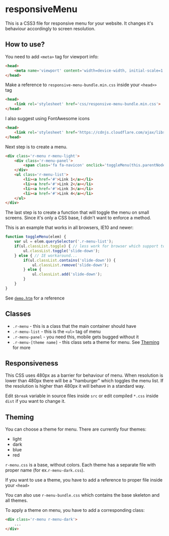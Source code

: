# responsiveMenu
This is a CSS3 file for responsive menu for your website.
It changes it's behaviour accordingly to screen resolution.

## How to use?


You need to add ``<meta>`` tag for viewport info:
``` html
<head>
	<meta name='viewport' content='width=device-width, initial-scale=1.0'>
</head>
```
Make a reference to ``responsive-menu-bundle.min.css`` inside your ``<head>>`` tag
``` html
<head>
	<link rel='stylesheet' href='css/responsive-menu-bundle.min.css'>
</head>
```
I also suggest using FontAwesome icons
``` html
<head>
	<link rel='stylesheet' href='https://cdnjs.cloudflare.com/ajax/libs/font-awesome/4.7.0/css/font-awesome.min.css'>
</head>
```
Next step is to create a menu.
``` html
<div class='r-menu r-menu-light'>
	<div class='r-menu-panel'>
		<span class='fa fa-navicon' onclick='toggleMenu(this.parentNode.parentNode)'></span>
	</div>
	<ul class='r-menu-list'>
		<li><a href='#'>Link 1</a></li>
		<li><a href='#'>Link 2</a></li>
		<li><a href='#'>Link 3</a></li>
		<li><a href='#'>Link 4</a></li>
	</ul>
</div>
```
The last step is to create a function that will toggle the menu on small screens.
Since it's only a CSS base, I didn't want to enforce a method.

This is an example that works in all browsers, IE10 and newer:
``` js
function toggleMenu(elem) {
	var ul = elem.querySelector('.r-menu-list');
	if(ul.classList.toggle) { // less work for browser which support toggle
		ul.classList.toggle('slide-down');
	} else { // IE workaround...
		if(ul.classList.contains('slide-down')) {
			ul.classList.remove('slide-down');
		} else {
			ul.classList.add('slide-down');
		}
	}
}
```

See [``demo.htm``](demo.htm) for a reference

## Classes
- ``.r-menu`` - this is a class that the main container should have
- ``.r-menu-list`` - this is the ``<ul>`` tag of menu
- ``.r-menu-panel`` - you need this, mobile gets bugged without it
- ``.r-menu-[theme name]`` - this class sets a theme for menu. See [Theming](#theming) for more

## Responsiveness
This CSS uses 480px as a barrier for behaviour of menu.
When resolution is lower than 480px there will be a "hamburger"
which toggles the menu list.
If the resolution is higher than 480px it will behave in a standard way.

Edit ``$break`` variable in source files inside ``src`` or edit compiled ``*.css`` inside ``dist`` if you want to change it.

## Theming
You can choose a theme for menu. There are currently four themes:
- light
- dark
- blue
- red

``r-menu.css`` is a base, without colors. Each theme has a
separate file with proper name (for ex.``r-menu-dark.css``).

If you want to use a theme, you have to add a reference to proper file inside your ``<head>``

You can also use ``r-menu-bundle.css`` which contains the base skeleton and all themes.

To apply a theme on menu, you have to add a corresponding class:
``` html
<div class='r-menu r-menu-dark'>
	...
</div>
```
